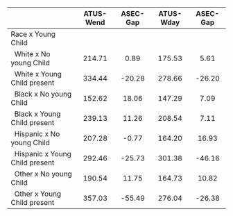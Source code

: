 
|                      |    ATUS-Wend |     ASEC-Gap |    ATUS-Wday |     ASEC-Gap |
| -------------------- | :----------: | :----------: | :----------: | :----------: |
| Race x Young Child   |              |              |              |              |
| &nbsp;&nbsp;White x No young Child |       214.71 |         0.89 |       175.53 |         5.61 |
| &nbsp;&nbsp;White x Young Child present |       334.44 |       -20.28 |       278.66 |       -26.20 |
| &nbsp;&nbsp;Black x No young Child |       152.62 |        18.06 |       147.29 |         7.09 |
| &nbsp;&nbsp;Black x Young Child present |       239.13 |        11.26 |       208.54 |         7.11 |
| &nbsp;&nbsp;Hispanic x No young Child |       207.28 |        -0.77 |       164.20 |        16.93 |
| &nbsp;&nbsp;Hispanic x Young Child present |       292.46 |       -25.73 |       301.38 |       -46.16 |
| &nbsp;&nbsp;Other x No young Child |       190.54 |        11.75 |       164.73 |        10.82 |
| &nbsp;&nbsp;Other x Young Child present |       357.03 |       -55.49 |       276.04 |       -26.38 |

